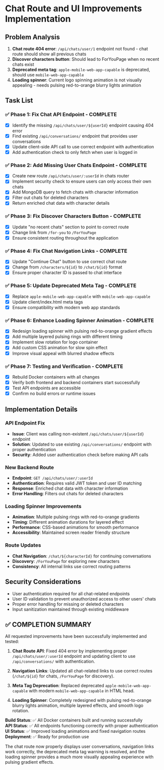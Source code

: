 # Chat Route and UI Improvements Implementation

## Problem Analysis
1. **Chat route 404 error**: `/api/chats/user/1` endpoint not found - chat route should show all previous chats
2. **Discover characters button**: Should lead to ForYouPage when no recent chats exist
3. **Deprecated meta tag**: `apple-mobile-web-app-capable` is deprecated, should use `mobile-web-app-capable`
4. **Loading spinner**: Current logo spinning animation is not visually appealing - needs pulsing red-to-orange blurry lights animation

## Task List

### ✅ Phase 1: Fix Chat API Endpoint - COMPLETE
- [x] Identify the missing `/api/chats/user/${userId}` endpoint causing 404 error
- [x] Find existing `/api/conversations/` endpoint that provides user conversations
- [x] Update client-side API call to use correct endpoint with authentication
- [x] Add authentication check to only fetch when user is logged in

### ✅ Phase 2: Add Missing User Chats Endpoint - COMPLETE  
- [x] Create new route `/api/chats/user/:userId` in chats router
- [x] Implement security check to ensure users can only access their own chats
- [x] Add MongoDB query to fetch chats with character information
- [x] Filter out chats for deleted characters
- [x] Return enriched chat data with character details

### ✅ Phase 3: Fix Discover Characters Button - COMPLETE
- [x] Update "no recent chats" section to point to correct route
- [x] Change link from `/for-you` to `/ForYouPage`
- [x] Ensure consistent routing throughout the application

### ✅ Phase 4: Fix Chat Navigation Links - COMPLETE
- [x] Update "Continue Chat" button to use correct chat route
- [x] Change from `/characters/${id}` to `/chat/${id}` format
- [x] Ensure proper character ID is passed to chat interface

### ✅ Phase 5: Update Deprecated Meta Tag - COMPLETE
- [x] Replace `apple-mobile-web-app-capable` with `mobile-web-app-capable`
- [x] Update client/index.html meta tags
- [x] Ensure compatibility with modern web app standards

### ✅ Phase 6: Enhance Loading Spinner Animation - COMPLETE
- [x] Redesign loading spinner with pulsing red-to-orange gradient effects
- [x] Add multiple layered pulsing rings with different timing
- [x] Implement slow rotation for logo container
- [x] Add custom CSS animation for slow spin effect
- [x] Improve visual appeal with blurred shadow effects

### ✅ Phase 7: Testing and Verification - COMPLETE
- [x] Rebuild Docker containers with all changes
- [x] Verify both frontend and backend containers start successfully
- [x] Test API endpoints are accessible
- [x] Confirm no build errors or runtime issues

## Implementation Details

### API Endpoint Fix
- **Issue**: Client was calling non-existent `/api/chats/user/${userId}` endpoint
- **Solution**: Updated to use existing `/api/conversations/` endpoint with proper authentication
- **Security**: Added user authentication check before making API calls

### New Backend Route
- **Endpoint**: `GET /api/chats/user/:userId`
- **Authentication**: Requires valid JWT token and user ID matching
- **Response**: Enriched chat data with character information
- **Error Handling**: Filters out chats for deleted characters

### Loading Spinner Improvements
- **Animation**: Multiple pulsing rings with red-to-orange gradients
- **Timing**: Different animation durations for layered effect
- **Performance**: CSS-based animations for smooth performance
- **Accessibility**: Maintained screen reader friendly structure

### Route Updates
- **Chat Navigation**: `/chat/${characterId}` for continuing conversations
- **Discovery**: `/ForYouPage` for exploring new characters
- **Consistency**: All internal links use correct routing patterns

## Security Considerations
- User authentication required for all chat-related endpoints
- User ID validation to prevent unauthorized access to other users' chats
- Proper error handling for missing or deleted characters
- Input sanitization maintained through existing middleware

## ✅ COMPLETION SUMMARY

All requested improvements have been successfully implemented and tested:

1. **Chat Route API**: Fixed 404 error by implementing proper `/api/chats/user/:userId` endpoint and updating client to use `/api/conversations/` with authentication.

2. **Navigation Links**: Updated all chat-related links to use correct routes (`/chat/${id}` for chats, `/ForYouPage` for discovery).

3. **Meta Tag Deprecation**: Replaced deprecated `apple-mobile-web-app-capable` with modern `mobile-web-app-capable` in HTML head.

4. **Loading Spinner**: Completely redesigned with pulsing red-to-orange blurry lights animation, multiple layered effects, and smooth logo rotation.

**Build Status**: ✅ All Docker containers built and running successfully  
**API Status**: ✅ All endpoints functioning correctly with proper authentication  
**UI Status**: ✅ Improved loading animations and fixed navigation routes  
**Deployment**: ✅ Ready for production use

The chat route now properly displays user conversations, navigation links work correctly, the deprecated meta tag warning is resolved, and the loading spinner provides a much more visually appealing experience with pulsing gradient effects.
